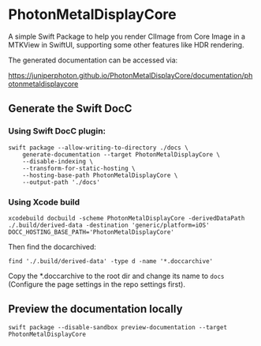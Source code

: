# PhotonMetalDisplayCore

A simple Swift Package to help you render CIImage from Core Image in a MTKView in SwiftUI, supporting some other features like HDR rendering.

The generated documentation can be accessed via:

https://juniperphoton.github.io/PhotonMetalDisplayCore/documentation/photonmetaldisplaycore

## Generate the Swift DocC

### Using Swift DocC plugin:

```
swift package --allow-writing-to-directory ./docs \
    generate-documentation --target PhotonMetalDisplayCore \
    --disable-indexing \
    --transform-for-static-hosting \
    --hosting-base-path PhotonMetalDisplayCore \
    --output-path './docs'
```

### Using Xcode build

```
xcodebuild docbuild -scheme PhotonMetalDisplayCore -derivedDataPath ./.build/derived-data -destination 'generic/platform=iOS' DOCC_HOSTING_BASE_PATH='PhotonMetalDisplayCore'
```

Then find the docarchived:

```
find './.build/derived-data' -type d -name '*.doccarchive'
```

Copy the *.doccarchive to the root dir and change its name to `docs` (Configure the page settings in the repo settings first).

## Preview the documentation locally

```
swift package --disable-sandbox preview-documentation --target PhotonMetalDisplayCore
```

